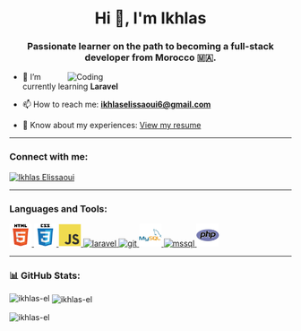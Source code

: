 <h1 align="center">Hi 👋, I'm Ikhlas</h1>
<h3 align="center">Passionate learner on the path to becoming a full-stack developer from Morocco 🇲🇦.</h3>

<img align="right" alt="Coding" width="400" src="https://i.pinimg.com/736x/cb/99/bc/cb99bc9de2a41527de5a7249c8564176.jpg" />

- 🌱 I’m currently learning **Laravel**

- 📫 How to reach me: **ikhlaselissaoui6@gmail.com**

- 📄 Know about my experiences: [View my resume](https://drive.google.com/file/d/14jmsFxSfUlVK42Ur71SBsv8EJCqRiekH/view?usp=drive_link)

---

<h3 align="left">Connect with me:</h3>
<p align="left">
  <a href="https://www.linkedin.com/in/ikhlas-elissaoui-a69ab72a0/" target="_blank">
    <img align="center" src="https://raw.githubusercontent.com/rahuldkjain/github-profile-readme-generator/master/src/images/icons/Social/linked-in-alt.svg" alt="Ikhlas Elissaoui" height="30" width="40" />
  </a>
</p>


---

<h3 align="left">Languages and Tools:</h3>
<p align="left">
  <a href="https://www.w3.org/html/" target="_blank" rel="noreferrer">
    <img src="https://raw.githubusercontent.com/devicons/devicon/master/icons/html5/html5-original-wordmark.svg" alt="html5" width="40" height="40"/>
  </a>
  <a href="https://www.w3schools.com/css/" target="_blank" rel="noreferrer">
    <img src="https://raw.githubusercontent.com/devicons/devicon/master/icons/css3/css3-original-wordmark.svg" alt="css3" width="40" height="40"/>
  </a>
  <a href="https://developer.mozilla.org/en-US/docs/Web/JavaScript" target="_blank" rel="noreferrer">
    <img src="https://raw.githubusercontent.com/devicons/devicon/master/icons/javascript/javascript-original.svg" alt="javascript" width="40" height="40"/>
  </a>
  <a href="https://laravel.com/" target="_blank" rel="noreferrer">
    <img src="https://upload.wikimedia.org/wikipedia/commons/9/9a/Laravel.svg" alt="laravel" width="40" height="40"/>
  </a>
  <a href="https://git-scm.com/" target="_blank" rel="noreferrer">
    <img src="https://www.vectorlogo.zone/logos/git-scm/git-scm-icon.svg" alt="git" width="40" height="40"/>
  </a>
  <a href="https://www.mysql.com/" target="_blank" rel="noreferrer">
    <img src="https://raw.githubusercontent.com/devicons/devicon/master/icons/mysql/mysql-original-wordmark.svg" alt="mysql" width="40" height="40"/>
  </a>
  <a href="https://www.microsoft.com/en-us/sql-server" target="_blank" rel="noreferrer">
    <img src="https://www.svgrepo.com/show/303229/microsoft-sql-server-logo.svg" alt="mssql" width="40" height="40"/>
  </a>
  <a href="https://www.php.net" target="_blank" rel="noreferrer">
    <img src="https://raw.githubusercontent.com/devicons/devicon/master/icons/php/php-original.svg" alt="php" width="40" height="40"/>
  </a>
</p>

---

<h3 align="left">📊 GitHub Stats:</h3>

<p><img align="left" src="https://github-readme-stats.vercel.app/api/top-langs?username=ikhlas-el&show_icons=true&locale=en&layout=compact" alt="ikhlas-el" /></p>

<p>&nbsp;<img align="center" src="https://github-readme-stats.vercel.app/api?username=ikhlas-el&show_icons=true&locale=en" alt="ikhlas-el" /></p>

<p><img align="center" src="https://github-readme-streak-stats.herokuapp.com/?user=ikhlas-el" alt="ikhlas-el" /></p>
